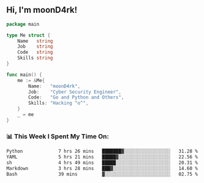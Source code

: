 <h2> Hi, I'm moonD4rk!</h2>

```go
package main

type Me struct {
	Name   string
	Job    string
	Code   string
	Skills string
}

func main() {
	me := &Me{
		Name:   "moonD4rk",
		Job:    "Cyber Security Engineer",
		Code:   "Go and Python and Others",
		Skills: "Hacking ^o^",
	}
	_ = me
}
```

<h3>📊 This Week I Spent My Time On:</h3>
<!-- <img align='right' src="https://github-readme-stats.vercel.app/api?username=moond4rk&show_icons=true&theme=radical", width="300" height="150"> -->

<!--START_SECTION:waka-->

```txt
Python             7 hrs 26 mins   ███████▓░░░░░░░░░░░░░░░░░   31.28 %
YAML               5 hrs 21 mins   █████▓░░░░░░░░░░░░░░░░░░░   22.56 %
sh                 4 hrs 49 mins   █████░░░░░░░░░░░░░░░░░░░░   20.31 %
Markdown           3 hrs 28 mins   ███▓░░░░░░░░░░░░░░░░░░░░░   14.60 %
Bash               39 mins         ▓░░░░░░░░░░░░░░░░░░░░░░░░   02.75 %
```

<!--END_SECTION:waka-->

